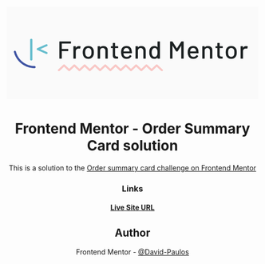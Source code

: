 <div align="center">
 <img src="https://github.com/David-Paulos/Frontend_Mentor_Challenges/blob/main/qr-code-component/images/FrontendMentorBanner.PNG"></>
</>

# Frontend Mentor - Order Summary Card solution

This is a solution to the [Order summary card challenge on Frontend Mentor](https://www.frontendmentor.io/challenges/order-summary-component-QlPmajDUj)


### Links

#### [Live Site URL](https://david-paulos.github.io/order-summary-component/index.html)



## Author

 Frontend Mentor - [@David-Paulos](https://www.frontendmentor.io/profile/David-Paulos)